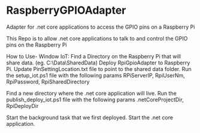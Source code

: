 # RaspberryGPIOAdapter
Adapter for .net core applications to access the GPIO pins on a Raspberry Pi

This Repo is to allow .net core applications to talk to and control the GPIO pins on the Raspberry Pi

How to Use- Window IoT:
Find a Directory on the Raspberry Pi that will share data. (eg. C:\Data\SharedData)
Deploy RpiGpioAdapter to Raspberry Pi.
Update PinSettingLocation.txt file to point to the shared data folder.
Run the setup_iot.ps1 file with the following params RPiServerIP, RpiUserNm, RpiPassword, RpiSharedDirectory

Find a new directory where the .net core application will live.
Run the publish_deploy_iot.ps1 file with the following params .netCoreProjectDir, RpiDeployDir

Start the background task that we first deployed.
Start the .net core application.
